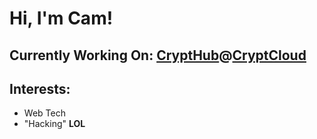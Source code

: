 # Hi, I'm Cam!

## Currently Working On: [CryptHub](https://github.com/CryptCloudCC/CryptHub)@[CryptCloud](https://github.com/CryptCloudCC)

## Interests:
- Web Tech
- "Hacking" **LOL**


<!--
**cammclain/cammclain** is a ✨ _special_ ✨ repository because its `README.md` (this file) appears on your GitHub profile.

Here are some ideas to get you started:

- 🔭 I’m currently working on ...
- 🌱 I’m currently learning ...
- 👯 I’m looking to collaborate on ...
- 🤔 I’m looking for help with ...
- 💬 Ask me about ...
- 📫 How to reach me: ...
- 😄 Pronouns: ...
- ⚡ Fun fact: ...
-->
